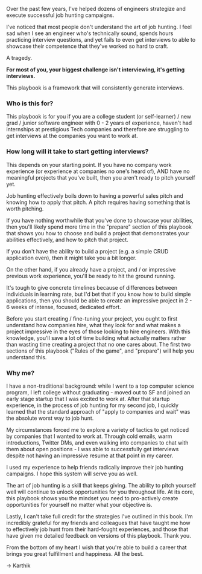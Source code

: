 Over the past few years, I've helped dozens of engineers strategize and execute successful job hunting campaigns.  

I've noticed that most people don't understand the art of job hunting. I feel sad when I see an engineer who's technically sound, spends hours practicing interview questions, and yet fails to even get interviews to able to showcase their competence that they've worked so hard to craft. 

A tragedy.

**For most of you, your biggest challenge isn't interviewing, it's getting interviews.**  

This playbook is a framework that will consistently generate interviews.

### Who is this for?

This playbook is for you if you are a college student (or self-learner) / new grad / junior software engineer with 0 - 2 years of experience, haven't had internships at prestigious Tech companies and therefore are struggling to get interviews at the companies you want to work at.

### How long will it take to start getting interviews?

This depends on your starting point. If you have no company work experience (or experience at companies no one's heard of), AND have no meaningful projects that you've built, then you aren't ready to pitch yourself yet.

Job hunting effectively boils down to having a powerful sales pitch and knowing how to apply that pitch. A pitch requires having something that is worth pitching.

If you have nothing worthwhile that you've done to showcase your abilities, then you'll likely spend more time in the "prepare" section of this playbook that shows you how to choose and build a project that demonstrates your abilities effectively, and how to pitch that project.

If you don't have the ability to build a project (e.g. a simple CRUD application even), then it might take you a bit longer.

On the other hand, if you already have a project, and / or impressive previous work experience, you'll be ready to hit the ground running.

It's tough to give concrete timelines because of differences between individuals in learning rate, but I'd bet that if you know how to build simple applications, then you should be able to create an impressive project in 2 - 6 weeks of intense, focused, dedicated effort. 

Before you start creating / fine-tuning your project, you ought to first understand how companies hire, what they look for and what makes a project impressive in the eyes of those looking to hire engineers. With this knowledge, you'll save a lot of time building what actually matters rather than wasting time creating a project that no one cares about. The first two sections of this playbook ("Rules of the game", and "prepare") will help you understand this. 

### Why me?

I have a non-traditional background: while I went to a top computer science program, I left college without graduating - moved out to SF and joined an early stage startup that I was excited to work at. After that startup experience, in the process of job hunting for my second job, I quickly learned that the standard approach of "apply to companies and wait" was the absolute worst way to job hunt.

My circumstances forced me to explore a variety of tactics to get noticed by companies that I wanted to work at. Through cold emails, warm introductions, Twitter DMs, and even walking into companies to chat with them about open positions - I was able to successfully get interviews despite not having an impressive resume at that point in my career.

I used my experience to help friends radically improve their job hunting campaigns. I hope this system will serve you as well.

The art of job hunting is a skill that keeps giving. The ability to pitch yourself well will continue to unlock opportunities for you throughout life. At its core, this playbook shows you the mindset you need to pro-actively create opportunities for yourself no matter what your objective is.

Lastly, I can't take full credit for the strategies I've outlined in this book. I'm incredibly grateful for my friends and colleagues that have taught me how to effectively job hunt from their hard-fought experiences, and those that have given me detailed feedback on versions of this playbook. Thank you.

From the bottom of my heart I wish that you're able to build a career that brings you great fulfillment and happiness. All the best.

-> Karthik